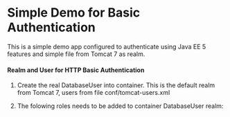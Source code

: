# Simple Demo for Basic Authentication

This is a simple demo app configured to authenticate using Java EE 5 features and simple file from Tomcat 7 as realm.

#### Realm and User for HTTP Basic Authentication

1. Create the real DatabaseUser into container. This is the default realm from Tomcat 7, users from file conf/tomcat-users.xml

2. The folowing roles needs to be added to container DatabaseUser realm:

<role rolename="public"/>
<role rolename="admin"/>
<user username="public" password="public" roles="public"/>
<user username="admin" password="admin" roles="public,admin"/>